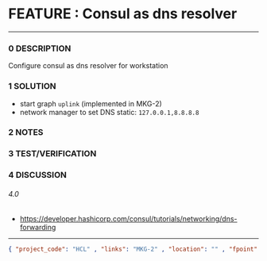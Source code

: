 # FEATURE : Consul as dns resolver
--------------------------------
### 0 DESCRIPTION
Configure consul as dns resolver for workstation

### 1 SOLUTION
- start graph ```uplink``` (implemented in MKG-2)
- network manager to set DNS static: ```127.0.0.1,8.8.8.8```


### 2 NOTES


### 3 TEST/VERIFICATION


### 4 DISCUSSION

###### 4.0
- https://developer.hashicorp.com/consul/tutorials/networking/dns-forwarding


--------------------------------
```json
{ "project_code": "HCL" , "links": "MKG-2" , "location": "" , "fpoint": "" }
```
